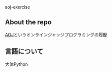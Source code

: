 aoj-exercise
## About the repo
[AOJ](http://judge.u-aizu.ac.jp/onlinejudge/index.jsp)というオンラインジャッジプログラミングの履歴

## 言語について
大体Python